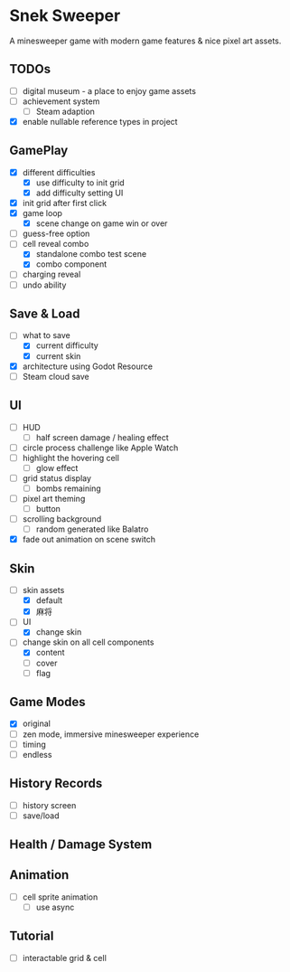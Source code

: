 ﻿# Snek Sweeper

A minesweeper game with modern game features & nice pixel art assets.

## TODOs

- [ ] digital museum - a place to enjoy game assets
- [ ] achievement system
    - [ ] Steam adaption
- [x] enable nullable reference types in project

## GamePlay

- [x] different difficulties
  - [x] use difficulty to init grid
  - [x] add difficulty setting UI
- [x] init grid after first click
- [x] game loop
  - [x] scene change on game win or over
- [ ] guess-free option
- [ ] cell reveal combo
  - [x] standalone combo test scene
  - [x] combo component
- [ ] charging reveal
- [ ] undo ability

## Save & Load

- [ ] what to save
    - [x] current difficulty
    - [x] current skin
- [x] architecture using Godot Resource
- [ ] Steam cloud save

## UI

- [ ] HUD
    - [ ] half screen damage / healing effect
- [ ] circle process challenge like Apple Watch
- [ ] highlight the hovering cell
  - [ ] glow effect
- [ ] grid status display
  - [ ] bombs remaining
- [ ] pixel art theming
  - [ ] button
- [ ] scrolling background
  - [ ] random generated like Balatro
- [x] fade out animation on scene switch

## Skin

- [ ] skin assets
    - [x] default
    - [x] 麻将
- [ ] UI
    - [x] change skin
- [ ] change skin on all cell components
    - [x] content
    - [ ] cover
    - [ ] flag

## Game Modes

- [x] original
- [ ] zen mode, immersive minesweeper experience
- [ ] timing
- [ ] endless

## History Records

- [ ] history screen
- [ ] save/load

## Health / Damage System

## Animation

- [ ] cell sprite animation
  - [ ] use async

## Tutorial
- [ ] interactable grid & cell
